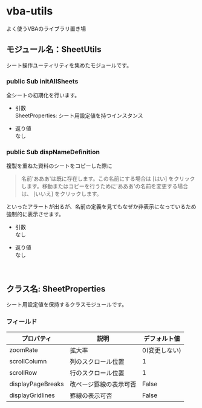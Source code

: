 # vba-utils

よく使うVBAのライブラリ置き場

## モジュール名：SheetUtils

シート操作ユーティリティを集めたモジュールです。  

### public Sub initAllSheets

全シートの初期化を行います。

- 引数  
SheetProperties: シート用設定値を持つインスタンス

- 返り値  
なし

### public Sub dispNameDefinition
複製を重ねた資料のシートをコピーした際に  
>名前'あああ'は既に存在します。この名前にする場合は [はい] をクリックします。移動またはコピーを行うために'あああ'の名前を変更する場合は、 [いいえ] をクリックします。

といったアラートが出るが、名前の定義を見てもなぜか非表示になっているため強制的に表示させます。  

- 引数  
なし

- 返り値  
なし

　  

## クラス名: SheetProperties

シート用設定値を保持するクラスモジュールです。  

### フィールド

|プロパティ|説明|デフォルト値|
|----|----|----|
|zoomRate|拡大率|0(変更しない)|
|scrollColumn|列のスクロール位置|1|
|scrollRow|行のスクロール位置|1|
|displayPageBreaks|改ページ罫線の表示可否|False|
|displayGridlines|罫線の表示可否|False|
